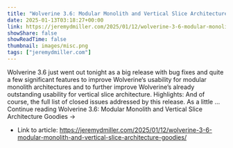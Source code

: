```yaml
---
title: "Wolverine 3.6: Modular Monolith and Vertical Slice Architecture Goodies"
date: 2025-01-13T03:18:27+00:00
link: https://jeremydmiller.com/2025/01/12/wolverine-3-6-modular-monolith-and-vertical-slice-architecture-goodies/
showShare: false
showReadTime: false
thumbnail: images/misc.png
tags: ["jeremydmiller.com"]
---
```

Wolverine 3.6 just went out tonight as a big release with bug fixes and quite a few significant features to improve Wolverine‘s usability for modular monolith architectures and to further improve Wolverine’s already outstanding usability for vertical slice architecture. Highlights: And of course, the full list of closed issues addressed by this release. As a little … Continue reading Wolverine 3.6: Modular Monolith and Vertical Slice Architecture Goodies →

- Link to article: https://jeremydmiller.com/2025/01/12/wolverine-3-6-modular-monolith-and-vertical-slice-architecture-goodies/